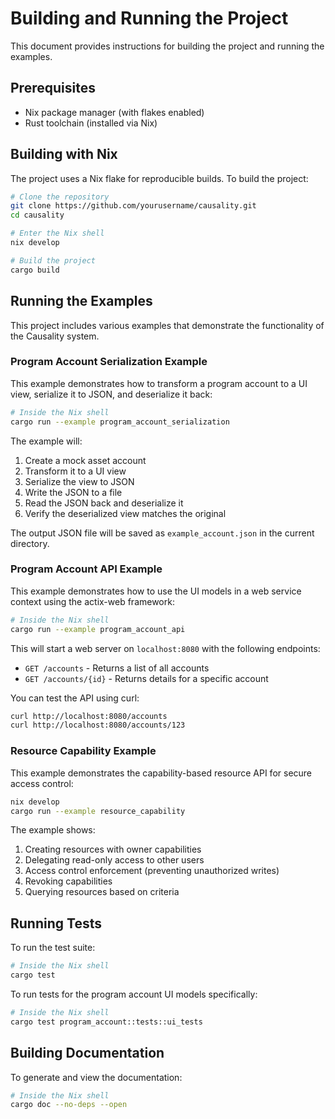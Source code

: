 # Building and Running the Project

This document provides instructions for building the project and running the examples.

## Prerequisites

- Nix package manager (with flakes enabled)
- Rust toolchain (installed via Nix)

## Building with Nix

The project uses a Nix flake for reproducible builds. To build the project:

```bash
# Clone the repository
git clone https://github.com/yourusername/causality.git
cd causality

# Enter the Nix shell
nix develop

# Build the project
cargo build
```

## Running the Examples

This project includes various examples that demonstrate the functionality of the Causality system.

### Program Account Serialization Example

This example demonstrates how to transform a program account to a UI view, serialize it to JSON, and deserialize it back:

```bash
# Inside the Nix shell
cargo run --example program_account_serialization
```

The example will:
1. Create a mock asset account
2. Transform it to a UI view
3. Serialize the view to JSON
4. Write the JSON to a file
5. Read the JSON back and deserialize it
6. Verify the deserialized view matches the original

The output JSON file will be saved as `example_account.json` in the current directory.

### Program Account API Example

This example demonstrates how to use the UI models in a web service context using the actix-web framework:

```bash
# Inside the Nix shell
cargo run --example program_account_api
```

This will start a web server on `localhost:8080` with the following endpoints:
- `GET /accounts` - Returns a list of all accounts
- `GET /accounts/{id}` - Returns details for a specific account

You can test the API using curl:

```bash
curl http://localhost:8080/accounts
curl http://localhost:8080/accounts/123
```

### Resource Capability Example

This example demonstrates the capability-based resource API for secure access control:

```bash
nix develop
cargo run --example resource_capability
```

The example shows:
1. Creating resources with owner capabilities
2. Delegating read-only access to other users
3. Access control enforcement (preventing unauthorized writes)
4. Revoking capabilities
5. Querying resources based on criteria

## Running Tests

To run the test suite:

```bash
# Inside the Nix shell
cargo test
```

To run tests for the program account UI models specifically:

```bash
# Inside the Nix shell
cargo test program_account::tests::ui_tests
```

## Building Documentation

To generate and view the documentation:

```bash
# Inside the Nix shell
cargo doc --no-deps --open
``` 